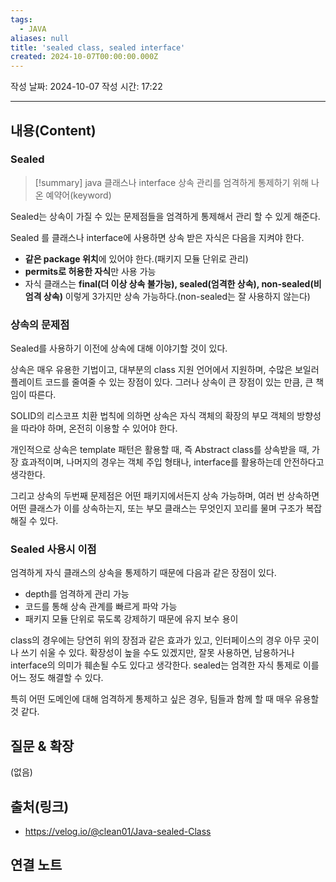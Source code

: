 ```yaml
---
tags:
  - JAVA
aliases: null
title: 'sealed class, sealed interface'
created: 2024-10-07T00:00:00.000Z
---
```

작성 날짜: 2024-10-07
작성 시간: 17:22


----
## 내용(Content)

### Sealed

>[!summary]
>java 클래스나 interface 상속 관리를 엄격하게 통제하기 위해 나온 예약어(keyword)

Sealed는 상속이 가질 수 있는 문제점들을 엄격하게 통제해서 관리 할 수 있게 해준다. 

Sealed 를 클래스나 interface에 사용하면 상속 받은 자식은 다음을 지켜야 한다.

- **같은 package 위치**에 있어야 한다.(패키지 모듈 단위로 관리)
- **permits로 허용한 자식**만 사용 가능
- 자식 클래스는 **final(더 이상 상속 불가능), sealed(엄격한 상속), non-sealed(비엄격 상속)** 이렇게 3가지만 상속 가능하다.(non-sealed는 잘 사용하지 않는다) 

### 상속의 문제점

Sealed를 사용하기 이전에 상속에 대해 이야기할 것이 있다.

상속은 매우 유용한 기법이고, 대부분의 class 지원 언어에서 지원하며, 수많은 보일러플레이트 코드를 줄여줄 수 있는 장점이 있다. 그러나 상속이 큰 장점이 있는 만큼, 큰 책임이 따른다.

SOLID의 리스코프 치환 법칙에 의하면 상속은 자식 객체의 확장의 부모 객체의 방향성을 따라야 하며, 온전히 이용할 수 있어야 한다.

개인적으로 상속은 template 패턴은 활용할 때, 즉 Abstract class를 상속받을 때, 가장 효과적이며, 나머지의 경우는 객체 주입 형태나, interface를 활용하는데 안전하다고 생각한다.

그리고 상속의 두번째 문제점은 어떤 패키지에서든지 상속 가능하며, 여러 번 상속하면 어떤 클래스가 이를 상속하는지, 또는 부모 클래스는 무엇인지 꼬리를 물며 구조가 복잡해질 수 있다.

### Sealed 사용시 이점

엄격하게 자식 클래스의 상속을 통제하기 때문에 다음과 같은 장점이 있다.

- depth를 엄격하게 관리 가능
- 코드를 통해 상속 관계를 빠르게 파악 가능
- 패키지 모듈 단위로 묶도록 강제하기 때문에 유지 보수 용이

class의 경우에는 당연히 위의 장점과 같은 효과가 있고, 인터페이스의 경우 아무 곳이나 쓰기 쉬울 수 있다. 확장성이 높을 수도 있겠지만, 잘못 사용하면, 남용하거나 interface의 의미가 훼손될 수도 있다고 생각한다. sealed는 엄격한 자식 통제로 이를 어느 정도 해결할 수 있다.

특히 어떤 도메인에 대해 엄격하게 통제하고 싶은 경우, 팀들과 함께 할 때 매우 유용할 것 같다.

## 질문 & 확장

(없음)

## 출처(링크)

- https://velog.io/@clean01/Java-sealed-Class

## 연결 노트
